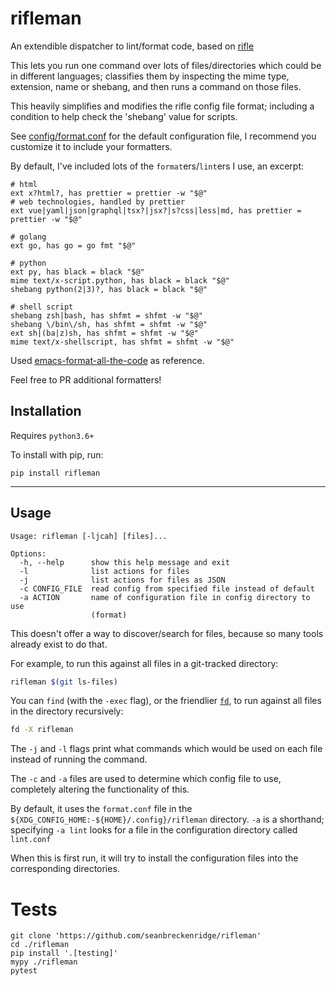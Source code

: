 # rifleman

An extendible dispatcher to lint/format code, based on [rifle](https://github.com/ranger/ranger)

This lets you run one command over lots of files/directories which could be in different languages; classifies them by inspecting the mime type, extension, name or shebang, and then runs a command on those files.

This heavily simplifies and modifies the rifle config file format; including a condition to help check the 'shebang' value for scripts.

See [config/format.conf](./config/format.conf) for the default configuration file, I recommend you customize it to include your formatters.

By default, I've included lots of the `format`ers/`lint`ers I use, an excerpt:

```
# html
ext x?html?, has prettier = prettier -w "$@"
# web technologies, handled by prettier
ext vue|yaml|json|graphql|tsx?|jsx?|s?css|less|md, has prettier = prettier -w "$@"

# golang
ext go, has go = go fmt "$@"

# python
ext py, has black = black "$@"
mime text/x-script.python, has black = black "$@"
shebang python(2|3)?, has black = black "$@"

# shell script
shebang zsh|bash, has shfmt = shfmt -w "$@"
shebang \/bin\/sh, has shfmt = shfmt -w "$@"
ext sh|(ba|z)sh, has shfmt = shfmt -w "$@"
mime text/x-shellscript, has shfmt = shfmt -w "$@"
```

Used [emacs-format-all-the-code](https://github.com/lassik/emacs-format-all-the-code) as reference.

Feel free to PR additional formatters!

## Installation

Requires `python3.6+`

To install with pip, run:

    pip install rifleman

---

## Usage

```
Usage: rifleman [-ljcah] [files]...

Options:
  -h, --help      show this help message and exit
  -l              list actions for files
  -j              list actions for files as JSON
  -c CONFIG_FILE  read config from specified file instead of default
  -a ACTION       name of configuration file in config directory to use
                  (format)
```

This doesn't offer a way to discover/search for files, because so many tools already exist to do that.

For example, to run this against all files in a git-tracked directory:

```bash
rifleman $(git ls-files)
```

You can `find` (with the `-exec` flag), or the friendlier [`fd`](https://github.com/sharkdp/fd), to run against all files in the directory recursively:

```bash
fd -X rifleman
```

The `-j` and `-l` flags print what commands which would be used on each file instead of running the command.

The `-c` and `-a` files are used to determine which config file to use, completely altering the functionality of this.

By default, it uses the `format.conf` file in the `${XDG_CONFIG_HOME:-${HOME}/.config}/rifleman` directory. `-a` is a shorthand; specifying `-a lint` looks for a file in the configuration directory called `lint.conf`

When this is first run, it will try to install the configuration files into the corresponding directories.

# Tests

    git clone 'https://github.com/seanbreckenridge/rifleman'
    cd ./rifleman
    pip install '.[testing]'
    mypy ./rifleman
    pytest
